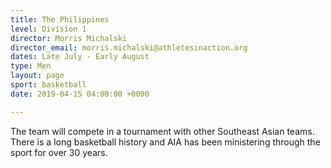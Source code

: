 ```yaml
---
title: The Philippines
level: Division 1
director: Morris Michalski
director_email: morris.michalski@athletesinaction.org
dates: Late July - Early August
type: Men
layout: page
sport: basketball
date: 2019-04-15 04:00:00 +0000

---
```

The team will compete in a tournament with other Southeast Asian teams.  There is a long basketball history and AIA has been ministering through the sport for over 30 years.